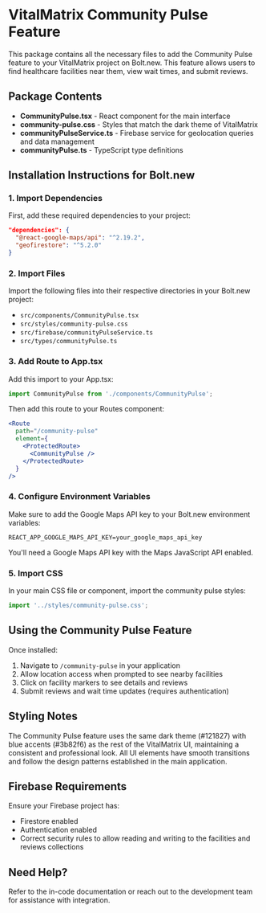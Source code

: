 # VitalMatrix Community Pulse Feature

This package contains all the necessary files to add the Community Pulse feature to your VitalMatrix project on Bolt.new. This feature allows users to find healthcare facilities near them, view wait times, and submit reviews.

## Package Contents

- **CommunityPulse.tsx** - React component for the main interface
- **community-pulse.css** - Styles that match the dark theme of VitalMatrix
- **communityPulseService.ts** - Firebase service for geolocation queries and data management
- **communityPulse.ts** - TypeScript type definitions

## Installation Instructions for Bolt.new

### 1. Import Dependencies

First, add these required dependencies to your project:

```json
"dependencies": {
  "@react-google-maps/api": "^2.19.2",
  "geofirestore": "^5.2.0"
}
```

### 2. Import Files

Import the following files into their respective directories in your Bolt.new project:

- `src/components/CommunityPulse.tsx`
- `src/styles/community-pulse.css`
- `src/firebase/communityPulseService.ts`
- `src/types/communityPulse.ts`

### 3. Add Route to App.tsx

Add this import to your App.tsx:

```jsx
import CommunityPulse from './components/CommunityPulse';
```

Then add this route to your Routes component:

```jsx
<Route 
  path="/community-pulse" 
  element={
    <ProtectedRoute>
      <CommunityPulse />
    </ProtectedRoute>
  } 
/>
```

### 4. Configure Environment Variables

Make sure to add the Google Maps API key to your Bolt.new environment variables:

```
REACT_APP_GOOGLE_MAPS_API_KEY=your_google_maps_api_key
```

You'll need a Google Maps API key with the Maps JavaScript API enabled.

### 5. Import CSS

In your main CSS file or component, import the community pulse styles:

```javascript
import '../styles/community-pulse.css';
```

## Using the Community Pulse Feature

Once installed:

1. Navigate to `/community-pulse` in your application
2. Allow location access when prompted to see nearby facilities
3. Click on facility markers to see details and reviews
4. Submit reviews and wait time updates (requires authentication)

## Styling Notes

The Community Pulse feature uses the same dark theme (#121827) with blue accents (#3b82f6) as the rest of the VitalMatrix UI, maintaining a consistent and professional look. All UI elements have smooth transitions and follow the design patterns established in the main application.

## Firebase Requirements

Ensure your Firebase project has:
- Firestore enabled
- Authentication enabled
- Correct security rules to allow reading and writing to the facilities and reviews collections

## Need Help?

Refer to the in-code documentation or reach out to the development team for assistance with integration.
